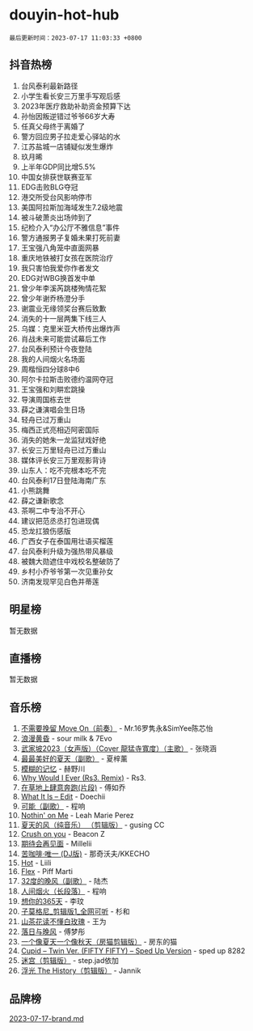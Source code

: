 # douyin-hot-hub

`最后更新时间：2023-07-17 11:03:33 +0800`

## 抖音热榜

1. 台风泰利最新路径
1. 小学生看长安三万里手写观后感
1. 2023年医疗救助补助资金预算下达
1. 孙怡因叛逆错过爷爷66岁大寿
1. 任真父母终于离婚了
1. 警方回应男子拉走爱心驿站的水
1. 江苏盐城一店铺疑似发生爆炸
1. 玖月晞
1. 上半年GDP同比增5.5%
1. 中国女排获世联赛亚军
1. EDG击败BLG夺冠
1. 港交所受台风影响停市
1. 美国阿拉斯加海域发生7.2级地震
1. 被斗破萧炎出场帅到了
1. 纪检介入“办公厅不雅信息”事件
1. 警方通报男子复婚未果打死前妻
1. 王宝强八角笼中直面网暴
1. 重庆地铁被打女孩在医院治疗
1. 我只害怕我爱你作者发文
1. EDG对WBG换首发中单
1. 曾少年李溪芮跳楼殉情花絮
1. 曾少年谢乔杨澄分手
1. 谢震业无缘领奖台赛后致歉
1. 消失的十一层两集下线三人
1. 乌媒：克里米亚大桥传出爆炸声
1. 肖战未来可能尝试幕后工作
1. 台风泰利预计今夜登陆
1. 我的人间烟火名场面
1. 周楷恒四分球8中6
1. 阿尔卡拉斯击败德约温网夺冠
1. 王宝强和刘畊宏跳操
1. 导演周国栋去世
1. 薛之谦演唱会生日场
1. 轻舟已过万重山
1. 梅西正式亮相迈阿密国际
1. 消失的她朱一龙监狱戏好绝
1. 长安三万里轻舟已过万重山
1. 媒体评长安三万里观影背诗
1. 山东人：吃不完根本吃不完
1. 台风泰利17日登陆海南广东
1. 小熊跳舞
1. 薛之谦新歌念
1. 茶啊二中专治不开心
1. 建议把范丞丞打包进现偶
1. 恐龙扛狼伤感版
1. 广西女子在泰国用壮语买榴莲
1. 台风泰利升级为强热带风暴级
1. 被魏大勋遮住中戏校名整破防了
1. 乡村小乔爷爷第一次见重孙女
1. 济南发现罕见白色并蒂莲

## 明星榜

暂无数据

## 直播榜

暂无数据

## 音乐榜

1. [不需要挽留 Move On（前奏）](https://sf3-cdn-tos.douyinstatic.com/obj/tos-cn-ve-2774/ooCBhgCCkF4nExzQL9WZSUbitfA8IsDkgQIYhe) - Mr.16罗隽永&SimYee陈芯怡
1. [浪漫黄昏](https://sf6-cdn-tos.douyinstatic.com/obj/tos-cn-ve-2774/a2e4e0b8cf8b4cc0a6bfed7cd21bd5a0) - sour milk & 7Evo
1. [武家坡2023（女声版）（Cover 龍猛寺寬度）（主歌）](https://sf6-cdn-tos.douyinstatic.com/obj/tos-cn-ve-2774/oEIACj0tGBoytgZUwEUCP8DAIgnZfwGIfb9xjD) - 张晓涵
1. [最最美好的夏天（副歌）](https://sf3-cdn-tos.douyinstatic.com/obj/tos-cn-ve-2774/o4FMghDLZkPIkCutdrsXlbTHcaZztBfeCp9AFS) - 夏梓薰
1. [模糊的记忆](https://sf6-cdn-tos.douyinstatic.com/obj/tos-cn-ve-2774/ocrRNOQnkB1MNO9eD1sd3CIytBehbIbglZUFAT) - 赫野川
1. [Why Would I Ever (Rs3. Remix)](https://sf6-cdn-tos.douyinstatic.com/obj/tos-cn-ve-2774/oQNX0xZhO8IXeCRjCJQUZzkfQNLi2ItDAzEBgz) - Rs3.
1. [在草地上肆意奔跑(片段)](https://sf6-cdn-tos.douyinstatic.com/obj/tos-cn-ve-2774/8831d494742f45dabdfa8adb8b817259) - 傅如乔
1. [What It Is – Edit](https://sf6-cdn-tos.douyinstatic.com/obj/tos-cn-ve-2774/o0mszhwrI3yCyGWBMAaQUof2lTzIXANSLrBh4L) - Doechii
1. [可能（副歌）](https://sf3-cdn-tos.douyinstatic.com/obj/tos-cn-ve-2774/cde1731888894259b333569393c2fb51) - 程响
1. [Nothin' on Me](https://sf3-cdn-tos.douyinstatic.com/obj/tos-cn-ve-2774/4db3d954346848aaa9ec9709bb1eace1) - Leah Marie Perez
1. [夏天的风（纯音乐） （剪辑版）](https://sf6-cdn-tos.douyinstatic.com/obj/tos-cn-ve-2774/oUzLjBZZFQAoNRmGokEeD5zfQCObp6UeFAnTa6) - gusing CC
1. [Crush on you](https://sf6-cdn-tos.douyinstatic.com/obj/tos-cn-ve-2774/b23c3d5786714e90898fb2a43fb44ff7) - Beacon Z
1. [期待会再见面](https://sf6-cdn-tos.douyinstatic.com/obj/tos-cn-ve-2774/oILtyb5PbgnZnnFogRIDCNBDmAzeQk8BjThRfX) - Millelii
1. [苦咖啡·唯一 (DJ版)](https://sf3-cdn-tos.douyinstatic.com/obj/tos-cn-ve-2774/oohZWXUzNXlh9bzpBgNUfJCQHGILwWgDBaejQt) - 那奇沃夫/KKECHO
1. [Hot](https://sf3-cdn-tos.douyinstatic.com/obj/tos-cn-ve-2774/a63be641febf4335a8996c8a877dee1c) - Liili
1. [Flex](https://sf3-cdn-tos.douyinstatic.com/obj/tos-cn-ve-2774/fdd81ae057724bbe9f599a36af513da8) - Piff Marti
1. [32度的晚风（副歌）](https://sf3-cdn-tos.douyinstatic.com/obj/tos-cn-ve-2774/o8mEd4CARee2Lv5ReRW2KyIyZ9Q1YojfPZyXHA) - 陆杰
1. [人间烟火（长段落）](https://sf3-cdn-tos.douyinstatic.com/obj/tos-cn-ve-2774/eeb7f9f284d74db097f8341ace44bfa2) - 程响
1. [想你的365天](https://sf6-cdn-tos.douyinstatic.com/obj/tos-cn-ve-2774/f9f7574abe01480a95d11e74817984b4) - 李玟
1. [子莫格尼_剪辑版1_全网可听](https://sf6-cdn-tos.douyinstatic.com/obj/tos-cn-ve-2774/okgjBiZZDqmeFfACngDQ48okZJ9knBMDtbwo8Q) - 杉和
1. [山茶花读不懂白玫瑰](https://sf6-cdn-tos.douyinstatic.com/obj/tos-cn-ve-2774/osfn8B7DktrRHEPJgPCfDbw7QDQEkwC16BxZg9) - 王为
1. [落日与晚风](https://sf6-cdn-tos.douyinstatic.com/obj/tos-cn-ve-2774/oIGWNBzwrUqAmfsCxckzkGhWQIaAAUgU19HChy) - 傅梦彤
1. [一个像夏天一个像秋天（房猫剪辑版）](https://sf3-cdn-tos.douyinstatic.com/obj/tos-cn-ve-2774/a5a649d88ef0437b918efc8be7005a59) - 房东的猫
1. [Cupid – Twin Ver. (FIFTY FIFTY) – Sped Up Version](https://sf3-cdn-tos.douyinstatic.com/obj/tos-cn-ve-2774/oMonQQ6t8nCfUnw44y8XBZkJytCgEBtWYebB2D) - sped up 8282
1. [迷宫（剪辑版）](https://sf6-cdn-tos.douyinstatic.com/obj/tos-cn-ve-2774/oUkKabRnnDiI8GjaQrDHYQh0VCgQB0AA4ezefF) - step.jad依加
1. [浮光 The History（剪辑版）](https://sf6-cdn-tos.douyinstatic.com/obj/tos-cn-ve-2774/oIkABGgUD0nCgDneOBBKSj79UBoAZtQjIi3fbl) - Jannik

## 品牌榜

[2023-07-17-brand.md](2023-07-17-brand.md)
